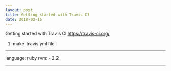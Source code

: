 ```yaml
---
layout: post
title: Getting started with Travis Cl
date: 2018-02-16
---
```


Getting started with Travis Cl [ https://travis-ci.org/ ]( https://travis-ci.org/ )
1. make .travis.yml file <br>
<hr>
  language: ruby
  rvm:
      - 2.2
<hr>
